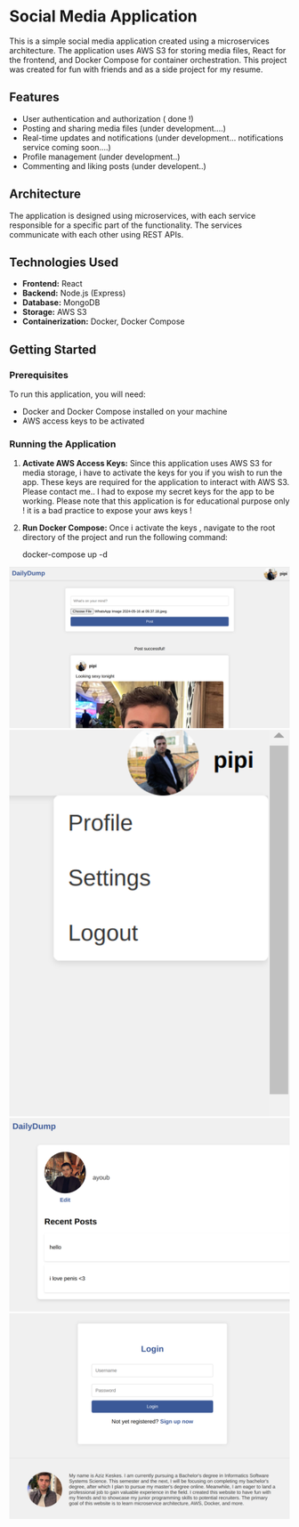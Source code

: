 # Social Media Application

This is a simple social media application created using a microservices architecture. The application uses AWS S3 for storing media files, React for the frontend, and Docker Compose for container orchestration. This project was created for fun with friends and as a side project for my resume.

## Features

- User authentication and authorization ( done !)
- Posting and sharing media files  (under development....)
- Real-time updates and notifications (under development... notifications service coming soon....)
- Profile management (under development..)
- Commenting and liking posts (under developent..) 

## Architecture

The application is designed using microservices, with each service responsible for a specific part of the functionality. The services communicate with each other using REST APIs.

## Technologies Used

- **Frontend:** React
- **Backend:** Node.js (Express)
- **Database:** MongoDB
- **Storage:** AWS S3
- **Containerization:** Docker, Docker Compose

## Getting Started

### Prerequisites

To run this application, you will need:

- Docker and Docker Compose installed on your machine
- AWS access keys to be activated 

### Running the Application

1. **Activate AWS Access Keys:**
   Since this application uses AWS S3 for media storage, i have to activate the keys for you if you wish to run the app. These keys are required for the application to interact with AWS S3. Please contact me..  I had to expose my secret keys for the app to be working.
   Please note that this application is for educational purpose only ! it is a bad practice to expose your aws keys !
3. **Run Docker Compose:**
   Once i activate the keys , navigate to the root directory of the project and run the following command:
   
   docker-compose up -d


<img src="https://raw.githubusercontent.com/aziz00008/dailydumpproject/bb8cc8e4f20765b5111d8d4f9766281f10584d1b/imgs/Screenshot%20from%202024-05-17%2020-12-18.png" width="700"/>
<img src="https://raw.githubusercontent.com/aziz00008/dailydumpproject/bb8cc8e4f20765b5111d8d4f9766281f10584d1b/imgs/Screenshot%20from%202024-05-17%2020-12-57.png" width="700"/>
<img src="https://raw.githubusercontent.com/aziz00008/dailydumpproject/bb8cc8e4f20765b5111d8d4f9766281f10584d1b/imgs/Screenshot%20from%202024-05-15%2021-09-31.png" width="700"/>
<img src="https://raw.githubusercontent.com/aziz00008/dailydumpproject/bb8cc8e4f20765b5111d8d4f9766281f10584d1b/imgs/Screenshot%20from%202024-05-17%2020-13-13.png" width="700"/>

